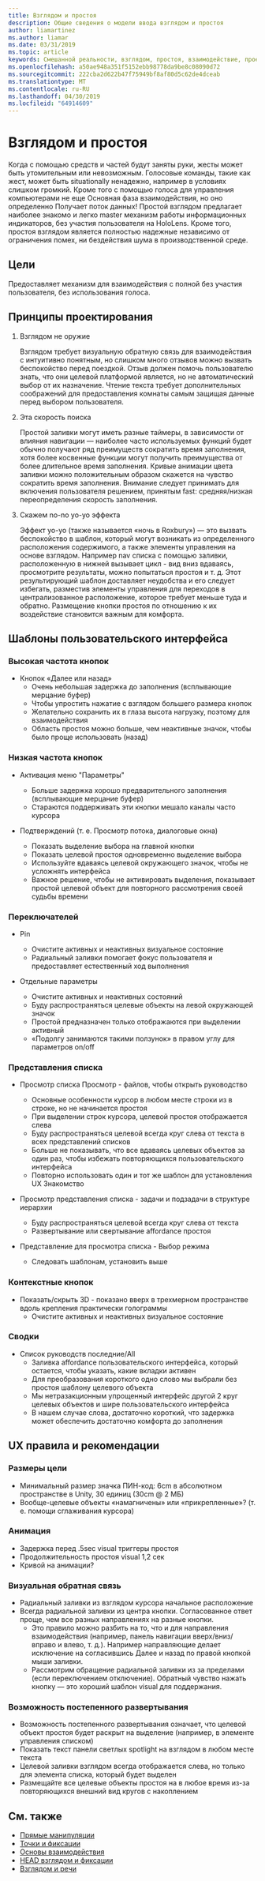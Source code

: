 ```yaml
---
title: Взглядом и простоя
description: Общие сведения о модели ввода взглядом и простоя
author: liamartinez
ms.author: liamar
ms.date: 03/31/2019
ms.topic: article
keywords: Смешанной реальности, взглядом, простоя, взаимодействие, проектирование
ms.openlocfilehash: a50ae948a351f5152ebb98778da9be8c08090d72
ms.sourcegitcommit: 222cba2d622b47f75949bf8af80d5c62de4dceab
ms.translationtype: MT
ms.contentlocale: ru-RU
ms.lasthandoff: 04/30/2019
ms.locfileid: "64914609"
---
```

# <a name="gaze-and-dwell"></a>Взглядом и простоя

Когда с помощью средств и частей будут заняты руки, жесты может быть утомительным или невозможным.  Голосовые команды, такие как жест, может быть situationally ненадежно, например в условиях слишком громкий.  Кроме того с помощью голоса для управления компьютерами не еще Основная фаза взаимодействия, но оно определенно Получает поток данных!  Простой взглядом предлагает наиболее знакомо и легко master механизм работы информационных индикаторов, без участия пользователя на HoloLens.  Кроме того, простоя взглядом является полностью надежные независимо от ограничения помех, ни бездействия шума в производственной среде.

## <a name="goals"></a>Цели

Предоставляет механизм для взаимодействия с полной без участия пользователя, без использования голоса.

## <a name="design-principles"></a>Принципы проектирования

1. Взглядом не оружие
    
    Взглядом требует визуальную обратную связь для взаимодействия с интуитивно понятным, но слишком много отзывов можно вызвать беспокойство перед поездкой. Отзыв должен помочь пользователю знать, что они целевой платформой является, но не автоматический выбор от их назначение. Чтение текста требует дополнительных соображений для предоставления комнаты самым защищая данные перед выбором пользователя.
    
2. Эта скорость поиска
    
    Простой заливки могут иметь разные таймеры, в зависимости от влияния навигации — наиболее часто используемых функций будет обычно получают ряд преимуществ сократить время заполнения, хотя более косвенные функции могут получить преимущества от более длительное время заполнения. Кривые анимации цвета заливки можно положительным образом скажется на чувство сократить время заполнения. Внимание следует принимать для включения пользователя решением, принятым fast: средняя/низкая переопределения скорость заполнения.
    
3. Скажем no-no yo-yo эффекта

    Эффект yo-yo (также называется «ночь в Roxbury») — это вызвать беспокойство в шаблон, который могут возникать из определенного расположения содержимого, а также элементы управления на основе взглядом. Например nav списка с помощью заливки, расположенную в нижней вызывает цикл - вид вниз вдаваясь, просмотрите результаты, можно попытаться простоя и т. д. Этот результирующий шаблон доставляет неудобства и его следует избегать, разместив элементы управления для переходов в централизованное расположение, которое требует меньше туда и обратно. Размещение кнопки простоя по отношению к их воздействие становится важным для комфорта.

## <a name="ui-patterns"></a>Шаблоны пользовательского интерфейса

### <a name="high-frequency-buttons"></a>Высокая частота кнопок
    
* Кнопок «Далее или назад»
  * Очень небольшая задержка до заполнения (всплывающие мерцание буфер)
  * Чтобы упростить нажатие с взглядом большего размера кнопок
  * Желательно сохранить их в глаза высота нагрузку, поэтому для взаимодействия
  * Область простоя можно больше, чем неактивные значок, чтобы было проще использовать (назад)

### <a name="low-frequency-buttons"></a>Низкая частота кнопок
    
* Активация меню "Параметры"
  * Больше задержка хорошо предварительного заполнения (всплывающие мерцание буфер)
  * Стараются поддерживать эти кнопки мешало каналы часто курсора

* Подтверждений (т. е. Просмотр потока, диалоговые окна)
  * Показать выделение выбора на главной кнопки
  * Показать целевой простоя одновременно выделение выбора
  * Используйте вдаваясь целевой окружающего значок, чтобы не усложнять интерфейса
  * Важное решение, чтобы не активировать выделения, показывает простой целевой объект для повторного рассмотрения своей судьбы времени
        
### <a name="toggle-buttons"></a>Переключателей

* Pin
  * Очистите активных и неактивных визуальное состояние
  * Радиальный заливки помогает фокус пользователя и предоставляет естественный ход выполнения 

* Отдельные параметры
  * Очистите активных и неактивных состояний
  * Буду распространяться целевые объекты на левой окружающей значок
  * Простой предназначен только отображаются при выделении активный
  * «Подолгу занимаются такими ползунок» в правом углу для параметров on/off

### <a name="list-views"></a>Представления списка

* Просмотр списка Просмотр - файлов, чтобы открыть руководство
  * Основные особенности курсор в любом месте строки из в строке, но не начинается простоя
  * При выделении строк курсора, целевой простоя отображается слева
  * Буду распространяться целевой всегда круг слева от текста в всех представлений списков
  * Больше не показывать, что все вдаваясь целевых объектов за один раз, чтобы избежать повторяющихся пользовательского интерфейса
  * Повторно использовать один и тот же шаблон для установления UX Знакомство
        
* Просмотр представления списка - задачи и подзадачи в структуре иерархии
  * Буду распространяться целевой всегда круг слева от текста
  * Развертывание или свертывание affordance простоя
        
* Представление для просмотра списка - Выбор режима
  * Следовать шаблонам, установить выше

### <a name="contextual-buttons"></a>Контекстные кнопок

* Показать/скрыть 3D - показано вверх в трехмерном пространстве вдоль крепления практически голограммы 
  * Очистите активных и неактивных визуальное состояние

### <a name="pivots"></a>Сводки

* Список руководств последние/All
  * Заливка affordance пользовательского интерфейса, который остается, чтобы указать, какие вкладки активен
  * Для преобразования короткого одно слово мы выбрали без простоя шаблону целевого объекта
  * Мы нетразакционным упрощенный интерфейс другой 2 круг целевых объектов и шире пользовательского интерфейса
  * В нашем случае слова, достаточно короткий, что задержка может обеспечить достаточно комфорта до заполнения


## <a name="ux-guidelines-and-best-practices"></a>UX правила и рекомендации

### <a name="target-sizes"></a>Размеры цели

  * Минимальный размер значка ПИН-код: 6cm в абсолютном пространстве в Unity, 30 единиц (30cm @ 2 МБ)
  * Вообще-целевые объекты «намагничены» или «прикрепленные»? (т. е. помощи сглаживания курсора)

### <a name="animation"></a>Анимация

  * Задержка перед .5sec visual триггеры простоя
  * Продолжительность простоя visual 1,2 сек
  * Кривой на анимации?

### <a name="visual-feedback"></a>Визуальная обратная связь

  * Радиальный заливки из взглядом курсора начальное расположение
  * Всегда радиальной заливки из центра кнопки. Согласованное ответ проще, чем все разных направлениях на разные кнопки. 
    * Это правило можно разбить на то, что и для направления взаимодействия (например, панель навигации вверх/вниз/вправо и влево, т. д.). Например направляющие делает исключение на согласившись Далее и назад по правой кнопкой мыши заливки.
    * Рассмотрим обращение радиальной заливки из за пределами (если переключением отключение). Обратный чувство нажать кнопку — это хороший шаблон visual для поддержания. 

### <a name="progressive-disclosure"></a>Возможность постепенного развертывания

 * Возможность постепенного развертывания означает, что целевой объект простоя будет раскрыт на выделение (например, в элементе управления списком)
 * Показать текст панели светлых spotlight на взглядом в любом месте текста
 * Целевой заливки взглядом всегда отображается слева, но только для элемента списка, который будет выделен
 * Размещайте все целевые объекты простоя на в любое время из-за повторяющихся внешний вид кругов с накоплением
 
 ## <a name="see-also"></a>См. также
* [Прямые манипуляции](direct-manipulation.md)
* [Точки и фиксации](point-and-commit.md)
* [Основы взаимодействия](interaction-fundamentals.md)
* [HEAD взглядом и фиксации](gaze-and-commit.md)
* [Взглядом и речи](voice-design.md)
